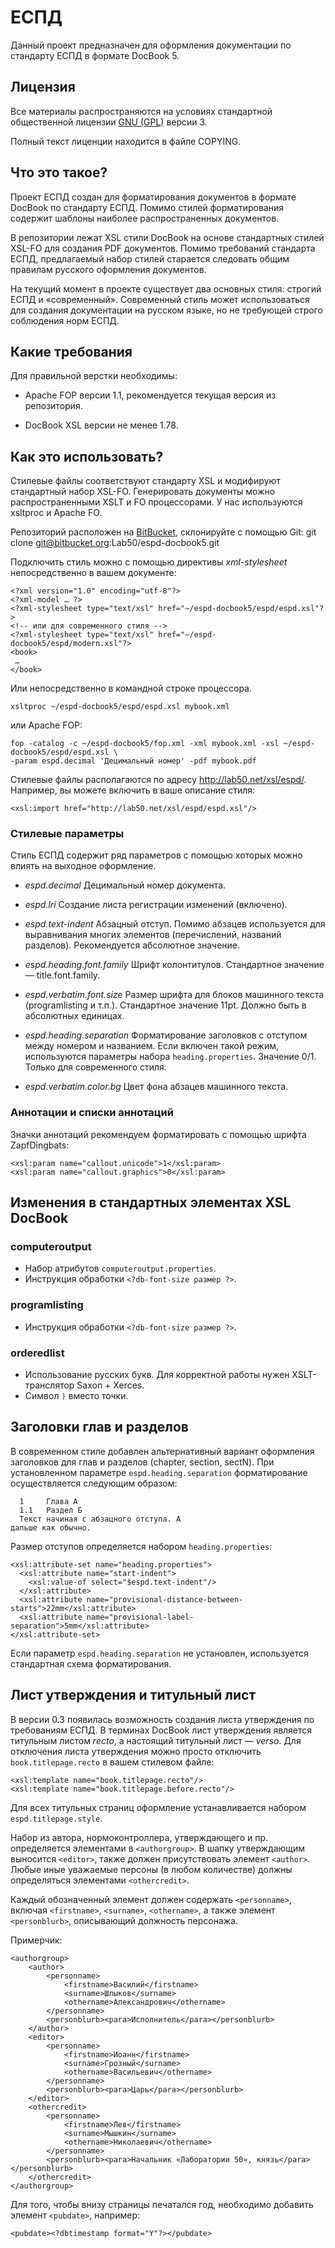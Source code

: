 # <docbook>ЕСПД</docbook>

Данный проект предназначен для оформления документации
по стандарту ЕСПД в формате DocBook 5.

## Лицензия

Все материалы распространяются на условиях
стандартной общественной лицензии [GNU (GPL)](http://www.gnu.org/copyleft/gpl.html) версии 3.

Полный текст лиценции находится в файле COPYING.

## Что это такое?

Проект <docbook>ЕСПД</docbook> создан для форматирования документов
в формате DocBook по стандарту ЕСПД. Помимо стилей форматирования
содержит шаблоны наиболее распространенных документов.

В репозитории лежат XSL стили DocBook на основе стандартных стилей
XSL-FO для создания PDF документов. Помимо требований стандарта ЕСПД,
предлагаемый набор стилей старается следовать общим правилам русского
оформления документов.

На текущий момент в проекте существует два основных стиля: строгий ЕСПД
и «современный». Современный стиль может использоваться для создания
документации на русском языке, но не требующей строго соблюдения норм
ЕСПД.

## Какие требования

Для правильной верстки необходимы:

 *  Apache FOP версии 1.1, рекомендуется текущая версия из репозитория.

 *  DocBook XSL версии не менее 1.78.

## Как это использовать?

Стилевые файлы соответствуют стандарту XSL и модифируют стандартный
набор XSL-FO. Генерировать документы можно распространенными XSLT и FO
процессорами. У нас используются xsltproc и Apache FO.

Репозиторий расположен на [BitBucket](https://bitbucket.org/Lab50/espd-docbook5),
склонируйте с помощью Git:
    git clone git@bitbucket.org:Lab50/espd-docbook5.git

Подключить стиль можно с помощью директивы *xml-stylesheet* непосредственно
в вашем документе:

    <?xml version="1.0" encoding="utf-8"?>
    <?xml-model … ?>
    <?xml-stylesheet type="text/xsl" href="~/espd-docbook5/espd/espd.xsl"?>
    <!-- или для современного стиля -->
    <?xml-stylesheet type="text/xsl" href="~/espd-docbook5/espd/modern.xsl"?>
    <book>
     …
    </book>

Или непосредственно в командной строке процессора.

    xsltproc ~/espd-docbook5/espd/espd.xsl mybook.xml

или Apache FOP:

    fop -catalog -c ~/espd-docbook5/fop.xml -xml mybook.xml -xsl ~/espd-docbook5/espd/espd.xsl \
	-param espd.decimal 'Децимальный номер' -pdf mybook.pdf

Стилевые файлы располагаются по адресу http://lab50.net/xsl/espd/. Например, вы
можете включить в ваше описание стиля:

    <xsl:import href="http://lab50.net/xsl/espd/espd.xsl"/>

### Стилевые параметры

Стиль <docbook>ЕСПД</docbook> содержит ряд параметров с помощью
хоторых можно влиять на выходное оформление.

 *  *espd.decimal*
    Децимальный номер документа.

 *  *espd.lri*
    Создание листа регистрации изменений (включено).

 *  *espd.text-indent*
    Абзацный отступ. Помимо абзацев используется для выравнивания
    многих элементов (перечислений, названий разделов). Рекомендуется
    абсолютное значение.

 *  *espd.heading.font.family*
    Шрифт колонтитулов. Стандартное значение — title.font.family.

 *  *espd.verbatim.font.size* 
    Размер шрифта для блоков машинного текста (programlisting и т.п.).
    Стандартное значение 11pt. Должно быть в абсолютных единицах.

 *  *espd.heading.separation*
    Форматирование заголовков с отступом между номером и названием.
    Если включен такой режим, используются параметры набора `heading.properties`.
    Значение 0/1. Только для современного стиля.

 *  *espd.verbatim.color.bg*
    Цвет фона абзацев машинного текста.

### Аннотации и списки аннотаций

Значки аннотаций рекомендуем форматировать с помощью шрифта ZapfDingbats:

    <xsl:param name="callout.unicode">1</xsl:param>
    <xsl:param name="callout.graphics">0</xsl:param>

## Изменения в стандартных элементах XSL DocBook

### computeroutput

 *  Набор атрибутов `computeroutput.properties`.
 *  Инструкция обработки `<?db-font-size размер ?>`.

### programlisting

 *  Инструкция обработки `<?db-font-size размер ?>`.

### orderedlist

 *  Использование русских букв. Для корректной работы нужен XSLT-транслятор
    Saxon + Xerces.
 *  Символ `)` вместо точки.

## Заголовки глав и разделов

В современном стиле добавлен альтернативный вариант оформления заголовков
для глав и разделов (chapter, section, sectN). При установленном параметре
`espd.heading.separation` форматирование осуществляется следующим образом:

      1     Глава А
      1.1   Раздел Б
      Текст начиная с абзацного отступа. А
    дальше как обычно.

Размер отступов определяется набором `heading.properties`:

    <xsl:attribute-set name="heading.properties">
      <xsl:attribute name="start-indent">
        <xsl:value-of select="$espd.text-indent"/>
      </xsl:attribute>
      <xsl:attribute name="provisional-distance-between-starts">22mm</xsl:attribute>
      <xsl:attribute name="provisional-label-separation">5mm</xsl:attribute>
    </xsl:attribute-set>

Если параметр `espd.heading.separation` не установлен, используется стандартная схема
форматирования.

## Лист утверждения и титульный лист

В версии 0.3 появилась возможность создания листа утверждения по требованиям ЕСПД.
В терминах DocBook лист утверждения является титульным листом *recto*, а
настоящий титульный лист — *verso*. Для отключения листа утверждения
можно просто отключить `book.titlepage.recto` в вашем стилевом файле:

    <xsl:template name="book.titlepage.recto"/>
    <xsl:template name="book.titlepage.before.recto"/>

Для всех титульных страниц оформление устанавливается набором `espd.titlepage.style`.

Набор из автора, нормоконтроллера, утверждающего и пр. определяется элементами в
`<authorgroup>`. В шапку утверждающим выносится `<editor>`, также должен присутствовать
элемент `<author>`. Любые иные уважаемые персоны (в любом количестве) должны
определяться элементами `<othercredit>`.

Каждый обозначенный элемент должен содержать `<personname>`, включая
`<firstname>`, `<surname>`, `<othername>`, а также элемент `<personblurb>`, описывающий
должность персонажа.

Примерчик:

    <authorgroup>
        <author>
            <personname>
                <firstname>Василий</firstname>
                <surname>Шлыков</surname>
                <othername>Александрович</othername>
            </personname>
            <personblurb><para>Исполнитель</para></personblurb>
        </author>
        <editor>
            <personname>
                <firstname>Иоанн</firstname>
                <surname>Грозный</surname>
                <othername>Васильевич</othername>
            </personname>
            <personblurb><para>Царь</para></personblurb>
        </editor>
        <othercredit>
            <personname>
                <firstname>Лев</firstname>
                <surname>Мышкин</surname>
                <othername>Николаевич</othername>
            </personname>
            <personblurb><para>Начальник «Лаборатории 50», князь</para></personblurb>
        </othercredit>
    </authorgroup>

Для того, чтобы внизу страницы печатался год, необходимо добавить элемент `<pubdate>`,
например:

    <pubdate><?dbtimestamp format="Y"?></pubdate>
